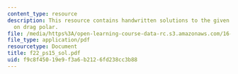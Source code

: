 ```yaml
---
content_type: resource
description: This resource contains handwritten solutions to the given problem set
  on drag polar.
file: /media/https%3A/open-learning-course-data-rc.s3.amazonaws.com/16-01-unified-engineering-i-ii-iii-iv-fall-2005-spring-2006/f9c8f45019e9f3a6b2126fd238cc3b88_f22_ps15_sol.pdf
file_type: application/pdf
resourcetype: Document
title: f22_ps15_sol.pdf
uid: f9c8f450-19e9-f3a6-b212-6fd238cc3b88
---
```

